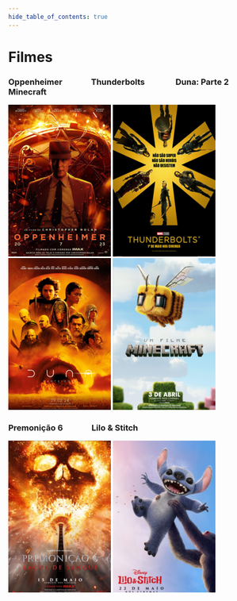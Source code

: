 ```yaml
---
hide_table_of_contents: true
---
```


# Filmes

### Oppenheimer &nbsp;&nbsp;&nbsp;&nbsp;&nbsp;&nbsp;&nbsp;&nbsp;&nbsp;&nbsp;&nbsp;&nbsp;&nbsp; Thunderbolts &nbsp;&nbsp;&nbsp;&nbsp;&nbsp;&nbsp;&nbsp;&nbsp;&nbsp;&nbsp;&nbsp;&nbsp;&nbsp;&nbsp; Duna: Parte 2 &nbsp;&nbsp;&nbsp;&nbsp;&nbsp;&nbsp;&nbsp;&nbsp;&nbsp;&nbsp;&nbsp;&nbsp;&nbsp; Minecraft
[![Oppenheimer ](/img/oppenheimer_small.png)](/filmes/Oppenheimer)
[![Thunderbolts](/img/thunderbolts_small.png)](/filmes/Thunderbolts)
[![Duna: parte dois ](/img/duna_parte_dois_small.png)](/filmes/DunaParte2)
[![Minecraft](/img/minecraft_small.png)](/filmes/Minecraft)

### Premonição 6 &nbsp;&nbsp;&nbsp;&nbsp;&nbsp;&nbsp;&nbsp;&nbsp;&nbsp;&nbsp;&nbsp;&nbsp;&nbsp; Lilo & Stitch
[![Premonição 6](/img/final_destination_small.png)](/filmes/Premonicao6)
[![Lilo e Stitch](/img/lilo_stitch_small.png)](/filmes/LiloStitch)
